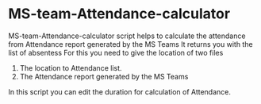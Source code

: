 # MS-team-Attendance-calculator

MS-team-Attendance-calculator script helps to calculate the attendance from Attendance report generated by the MS Teams
It returns you with the list of absentess
For this you need to give the location of two files
1. The location to Attendance list.
2. The Attendance report generated by the MS Teams

In this script you can edit the duration for calculation of Attendance.
